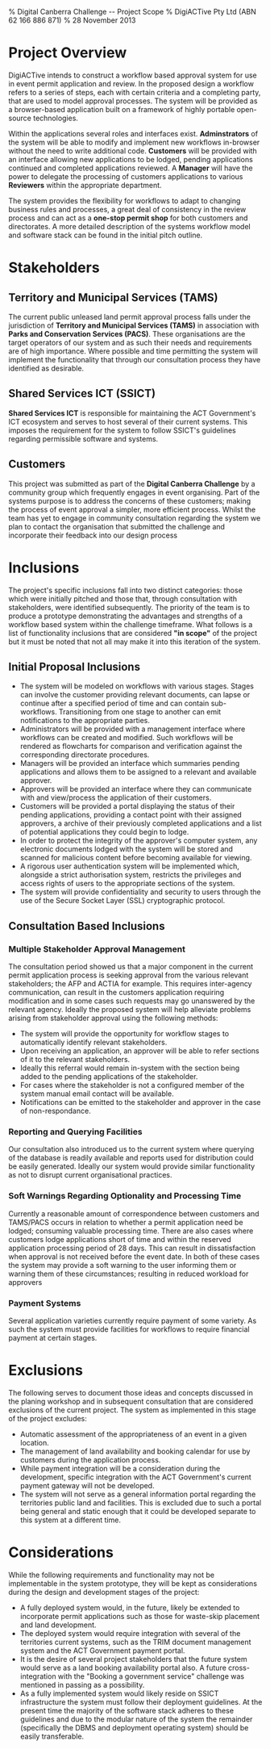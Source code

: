 % Digital Canberra Challenge -- Project Scope
% DigiACTive Pty Ltd (ABN 62 166 886 871)
% 28 November 2013

# Project Overview #
DigiACTive intends to construct a workflow based approval system for use in event permit application and review. In the proposed design a workflow refers to a series of steps, each with certain criteria and a completing party, that are used to model approval processes. The system will be provided as a browser-based application built on a framework of highly portable open-source technologies. 

Within the applications several roles and interfaces exist. **Adminstrators** of the system will be able to modify and implement new workflows in-browser without the need to write additional code. **Customers** will be provided with an interface allowing new applications to be lodged, pending applications continued and completed applications reviewed. A **Manager** will have the power to delegate the processing of customers applications to various **Reviewers** within the appropriate department.

The system provides the flexibility for workflows to adapt to changing business rules and processes, a great deal of consistency in the review process and can act as a **one-stop permit shop** for both customers and directorates. A more detailed description of the systems workflow model and software stack can be found in the initial pitch outline.

# Stakeholders #
## Territory and Municipal Services (TAMS) ##
The current public unleased land permit approval process falls under the jurisdiction of **Territory and Municipal Services (TAMS)** in association with **Parks and Conservation Services (PACS)**. These organisations are the target operators of our system and as such their needs and requirements are of high importance. Where possible and time permitting the system will implement the functionality that through our consultation process they have identified as desirable.

## Shared Services ICT (SSICT) ##
**Shared Services ICT** is responsible for maintaining the ACT Government's ICT ecosystem and serves to host several of their current systems. This imposes the requirement for the system to follow SSICT's guidelines regarding permissible software and systems.

## Customers ##
This project was submitted as part of the **Digital Canberra Challenge** by a community group which frequently engages in event organising. Part of the systems purpose is to address the concerns of these customers; making the process of event approval a simpler, more efficient process. Whilst the team has yet to engage in community consultation regarding the system we plan to contact the organisation that submitted the challenge and incorporate their feedback into our design process

# Inclusions #
The project's specific inclusions fall into two distinct categories: those which were initially pitched and those that, through consultation with stakeholders, were identified subsequently. The priority of the team is to produce a prototype demonstrating the advantages and strengths of a workflow based system within the challenge timeframe. What follows is a list of functionality inclusions that are considered **"in scope"** of the project but it must be noted that not all may make it into this iteration of the system.

## Initial Proposal Inclusions ##
+ The system will be modeled on workflows with various stages. Stages can involve the customer providing relevant documents, can lapse or continue after a specified period of time and can contain sub-workflows. Transitioning from one stage to another can emit notifications to the appropriate parties.
+ Administrators will be provided with a management interface where workflows can be created and modified. Such workflows will be rendered as flowcharts for comparison and verification against the corresponding directorate procedures.
+ Managers will be provided an interface which summaries pending applications and allows them to be assigned to a relevant and available approver.
+ Approvers will be provided an interface where they can communicate with and view/process the application of their customers.
+ Customers will be provided a portal displaying the status of their pending applications, providing a contact point with their assigned approvers, a archive of their previously completed applications and a list of potential applications they could begin to lodge.
+ In order to protect the integrity of the approver's computer system, any electronic documents lodged with the system will be stored and scanned for malicious content before becoming available for viewing.
+ A rigorous user authentication system will be implemented which, alongside a strict authorisation system, restricts the privileges and access rights of users to the appropriate sections of the system.
+ The system will provide confidentiality and security to users through the use of the Secure Socket Layer (SSL) cryptographic protocol.

## Consultation Based Inclusions ##
### Multiple Stakeholder Approval Management ###
The consultation period showed us that a major component in the current permit application process is seeking approval from the various relevant stakeholders; the AFP and ACTIA for example. This requires inter-agency communication, can result in the customers application requiring modification and in some cases such requests may go unanswered by the relevant agency. Ideally the proposed system will help alleviate problems arising from stakeholder approval using the following methods:

+ The system will provide the opportunity for workflow stages to automatically identify relevant stakeholders.
+ Upon receiving an application, an approver will be able to refer sections of it to the relevant stakeholders. 
+ Ideally this referral would remain in-system with the section being added to the pending applications of the stakeholder. 
+ For cases where the stakeholder is not a configured member of the system manual email contact will be available.
+ Notifications can be emitted to the stakeholder and approver in the case of non-respondance.

### Reporting and Querying Facilities ###
Our consultation also introduced us to the current system where querying of the database is readily available and reports used for distribution could be easily generated. Ideally our system would provide similar functionality as not to disrupt current organisational practices.

### Soft Warnings Regarding Optionality and Processing Time ###
Currently a reasonable amount of correspondence between customers and TAMS/PACS occurs in relation to whether a permit application need be lodged; consuming valuable processing time. There are also cases where customers lodge applications short of time and within the reserved application processing period of 28 days. This can result in dissatisfaction when approval is not received before the event date. In both of these cases the system may provide a soft warning to the user informing them or warning them of these circumstances; resulting in reduced workload for approvers

### Payment Systems ###
Several application varieties currently require payment of some variety. As such the system must provide facilities for workflows to require financial payment at certain stages.

# Exclusions #
The following serves to document those ideas and concepts discussed in the planing workshop and in subsequent consultation that are considered exclusions of the current project. The system as implemented in this stage of the project excludes:

+ Automatic assessment of the appropriateness of an event in a given location.
+ The management of land availability and booking calendar for use by customers during the application process. 
+ While payment integration will be a consideration during the development, specific integration with the ACT Government's current payment gateway will not be developed. 
+ The system will not serve as a general information portal regarding the territories public land and facilities. This is excluded due to such a portal being general and static enough that it could be developed separate to this system at a different time.

# Considerations #
While the following requirements and functionality may not be implementable in the system prototype, they will be kept as considerations during the design and development stages of the project:

+ A fully deployed system would, in the future, likely be extended to incorporate permit applications such as those for waste-skip placement and land development.
+ The deployed system would require integration with several of the territories current systems, such as the TRIM document management system and the ACT Government payment portal.
+ It is the desire of several project stakeholders that the future system would serve as a land booking availability portal also. A future cross-integration with the "Booking a government service" challenge was mentioned in passing as a possibility.
+ As a fully implemented system would likely reside on SSICT infrastructure the system must follow their deployment guidelines. At the present time the majority of the software stack adheres to these guidelines and due to the modular nature of the system the remainder (specifically the DBMS and deployment operating system) should be easily transferable. 